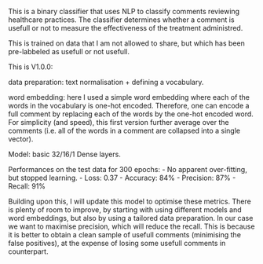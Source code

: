 This is a binary classifier that uses NLP to classify comments reviewing healthcare practices. The classifier determines whether a comment is usefull or not to measure the effectiveness of the treatment administred.

This is trained on data that I am not allowed to share, but which has been pre-labbeled as usefull or not usefull.

This is V1.0.0:

data preparation: text normalisation + defining a vocabulary.

word embedding: here I used a simple word embedding where each of the words in the vocabulary is one-hot encoded. Therefore, one can encode a full comment by replacing each of the words by the one-hot encoded word. For simplicity (and speed), this first version further average over the comments (i.e. all of the words in a comment are collapsed into a single vector).

Model: basic 32/16/1 Dense layers.

Performances on the test data for 300 epochs:
	- No apparent over-fitting, but stopped learning.
	- Loss: 0.37
	- Accuracy: 84%
	- Precision: 87%
	- Recall: 91%

Building upon this, I will update this model to optimise these metrics. There is plenty of room to improve, by starting with using different models and word embeddings, but also by using a tailored data preparation. In our case we want to maximise precision, which will reduce the recall. This is because it is better to obtain a clean sample of usefull comments (minimising the false positives), at the expense of losing some usefull comments in counterpart.